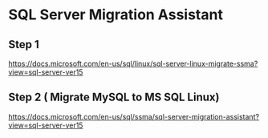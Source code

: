 # SQL Server Migration Assistant 

## Step 1 
https://docs.microsoft.com/en-us/sql/linux/sql-server-linux-migrate-ssma?view=sql-server-ver15


## Step 2 ( Migrate MySQL to MS SQL Linux)

https://docs.microsoft.com/en-us/sql/ssma/sql-server-migration-assistant?view=sql-server-ver15
